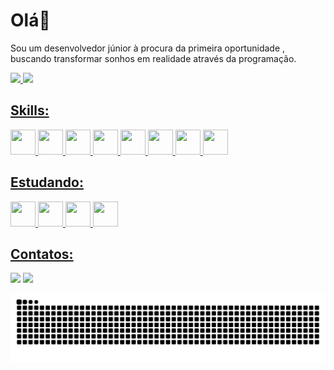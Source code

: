 # Olá👋
<p>Sou um desenvolvedor júnior à procura da primeira oportunidade , buscando transformar sonhos em realidade através da programação.</p>


<div style="display:inline">
  <a href="https://beacons.ai/Diogo-Peixoto">
  <img height="165em" src="https://github-readme-stats.vercel.app/api?username=Diogo-Peixoto&show_icons=true&theme=tokyonight&include_all_commits=true&count_private=true"/>
  <img height="165em" src="https://github-readme-stats.vercel.app/api/top-langs/?username=Diogo-Peixoto&layout=compact&langs_count=16&theme=tokyonight"/>
</div>
  
  ## Skills:
  <div>
    <img style="height: 40px; width: 40px" src="https://user-images.githubusercontent.com/71359547/143244184-cad8237f-6911-4e4e-9962-3f44cf680afb.png">
    <img style="height: 40px; width: 40px" src="https://user-images.githubusercontent.com/71359547/143244257-cfdfb183-11c7-4d3b-b61d-c21dab8e867b.png">
    <img style="height: 40px; width: 40px;" src="https://user-images.githubusercontent.com/71359547/143244308-922ff602-8189-4439-bfeb-35e748d7e02e.png">
    <img style="height: 40px; width: 40px;" src="https://user-images.githubusercontent.com/71359547/143244487-e02bf195-c52b-45b6-b728-26230ae21337.png">
    <img style="height: 40px; width: 40px;" src="https://user-images.githubusercontent.com/71359547/143244521-8612335e-3ec8-445e-9f58-6d537d06d498.png">
    <img style="height: 40px; width: 40px;" src="https://user-images.githubusercontent.com/71359547/143244563-9398441f-5028-4787-bd1d-3346d66358fa.png">
    <img style="height: 40px; width: 40px;" src="https://user-images.githubusercontent.com/71359547/143244678-fec1eb25-a8ee-426f-8c48-5d23279ed263.png">
    <img style="height: 40px; width: 40px;" src="https://user-images.githubusercontent.com/71359547/143244721-e07ea7c1-7716-49d0-b252-06093a29a6d0.png">
    
  </div>
  
  ## Estudando:
  
  <div>
    <img style="height: 40px; width: 40px;" src="https://user-images.githubusercontent.com/71359547/143244487-e02bf195-c52b-45b6-b728-26230ae21337.png">
    <img style="height: 40px; width: 40px;" src="https://user-images.githubusercontent.com/71359547/149498332-633c8967-ea84-49de-953f-9f1176b1a283.png">
    <img style="height: 40px; width: 40px;" src="https://user-images.githubusercontent.com/71359547/143244521-8612335e-3ec8-445e-9f58-6d537d06d498.png">
    <img style="height: 40px; width: 40px;" src="https://user-images.githubusercontent.com/71359547/155034479-45200aff-e0b4-45a3-a002-6267fa3d3f64.png">
  </div>
  
  ## Contatos:
  
<div>
  <a href="mailto:diogosoarespeixoto41@gmail.com"><img src="https://img.shields.io/badge/Gmail-D14836?style=for-the-badge&logo=gmail&logoColor=white"></a>
  <a href="https://www.linkedin.com/in/diogo-soares-peixoto-21063421b"><img src="https://img.shields.io/badge/LinkedIn-0077B5?style=for-the-badge&logo=linkedin&logoColor=white"></a>
  
  ![Snake animation](https://github.com/Diogo-Peixoto/Diogo-Peixoto/blob/output/github-contribution-grid-snake.svg)

</div>
  
